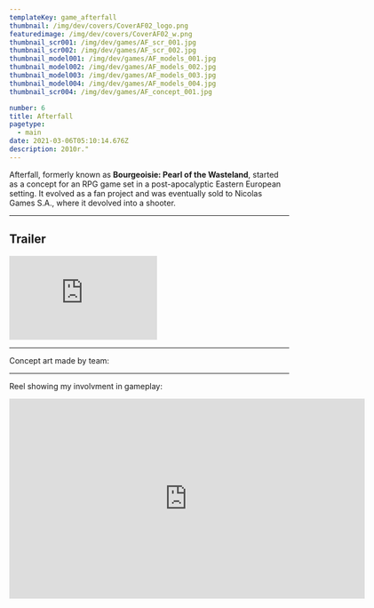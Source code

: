 ```yaml
---
templateKey: game_afterfall
thumbnail: /img/dev/covers/CoverAF02_logo.png
featuredimage: /img/dev/covers/CoverAF02_w.png
thumbnail_scr001: /img/dev/games/AF_scr_001.jpg
thumbnail_scr002: /img/dev/games/AF_scr_002.jpg
thumbnail_model001: /img/dev/games/AF_models_001.jpg
thumbnail_model002: /img/dev/games/AF_models_002.jpg
thumbnail_model003: /img/dev/games/AF_models_003.jpg
thumbnail_model004: /img/dev/games/AF_models_004.jpg
thumbnail_scr004: /img/dev/games/AF_concept_001.jpg

number: 6
title: Afterfall
pagetype:
  - main
date: 2021-03-06T05:10:14.676Z
description: 2010r."
---
```



Afterfall, formerly known as **Bourgeoisie: Pearl of the Wasteland**, started as a concept for an RPG game set in a post-apocalyptic Eastern European setting. It evolved as a fan project and was eventually sold to Nicolas Games S.A., where it devolved into a shooter.

--- 

## Trailer 

<iframe width="266" height="151" src="https://www.youtube.com/embed/xUL5yPTW9Gk" title="Afterfall  Insanity  E3 2010   Teaser Trailer" frameborder="0" allow="accelerometer; autoplay; clipboard-write; encrypted-media; gyroscope; picture-in-picture; web-share" allowfullscreen></iframe>


--- 


Concept art made by team: 



--- 

Reel showing my involvment in gameplay: 

<iframe title="vimeo-player" src="https://player.vimeo.com/video/35271180?h=8d1d7dcc52" width="640" height="360" frameborder="0"    allowfullscreen></iframe>